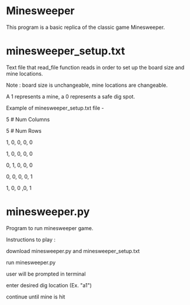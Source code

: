 # Minesweeper
This program is a basic replica of the classic game Minesweeper.

# minesweeper_setup.txt
Text file that read_file function reads in order to set up the
board size and mine locations.

  Note : board size is unchangeable, mine locations are changeable.
  
A 1 represents a mine, a 0 represents a safe dig spot.

Example of minesweeper_setup.txt file -

5 # Num Columns

5 # Num Rows

1, 0, 0, 0, 0

1, 0, 0, 0, 0

0, 1, 0, 0, 0

0, 0, 0, 0, 1

1, 0, 0 ,0, 1

# minesweeper.py
Program to run minesweeper game.

Instructions to play :

  download minesweeper.py and minesweeper_setup.txt

  run minesweeper.py
  
  user will be prompted in terminal
  
  enter desired dig location (Ex. "a1")
  
  continue until mine is hit
